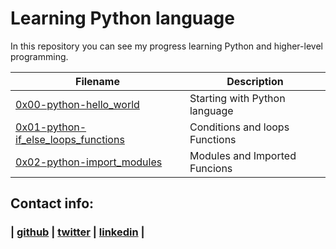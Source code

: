 # Learning Python language

In this repository you can see my progress learning Python and higher-level programming.

| Filename | Description |
|------------|-------------------|
|[0x00-python-hello_world](https://github.com/sashaveloz/holbertonschool-higher_level_programming/tree/master/0x00-python-hello_world)| Starting with Python language |
|[0x01-python-if_else_loops_functions](https://github.com/sashaveloz/holbertonschool-higher_level_programming/tree/master/0x01-python-if_else_loops_functions)| Conditions and loops Functions |
|[0x02-python-import_modules](https://github.com/sashaveloz/holbertonschool-higher_level_programming/tree/master/0x02-python-import_modules)| Modules and Imported Funcions |
## Contact info:
### | [github](https://github.com/sashaveloz) | [twitter](https://twitter.com/velozsasha) | [linkedin](https://www.linkedin.com/in/sasha-veloz-6512001b0/) |
